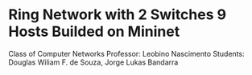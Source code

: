 # Ring Network with 2 Switches 9 Hosts Builded on Mininet

Class of Computer Networks
Professor: Leobino Nascimento
Students: Douglas Wiliam F. de Souza, Jorge Lukas Bandarra
